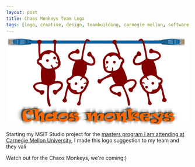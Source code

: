 ```yaml
---
layout: post
title: Chaos Monkeys Team Logo
tags: [logo, creative, design, teambuilding, carnegie mellon, software engineering, stories]
---
```

 ![](/assets/img/ChaosMonkeys/logo.png)

Starting my MSIT Studio project for the [masters program I am attending at Carnegie Mellon University](https://mse.isri.cmu.edu/index.html), I made this logo suggestion to my team and they vali

Watch out for the Chaos Monkeys, we're coming:)